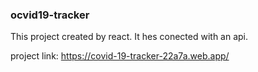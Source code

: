 ### ocvid19-tracker

This project created by react. It hes conected with an api.


project link: https://covid-19-tracker-22a7a.web.app/
